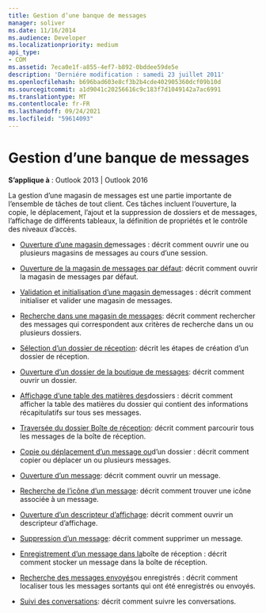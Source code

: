 ```yaml
---
title: Gestion d’une banque de messages
manager: soliver
ms.date: 11/16/2014
ms.audience: Developer
ms.localizationpriority: medium
api_type:
- COM
ms.assetid: 7eca0e1f-a855-4ef7-b892-0bddee59de5e
description: 'Derniére modification : samedi 23 juillet 2011'
ms.openlocfilehash: b696bad603e8cf3b2b4cde402905360dcf09b10d
ms.sourcegitcommit: a1d9041c20256616c9c183f7d1049142a7ac6991
ms.translationtype: MT
ms.contentlocale: fr-FR
ms.lasthandoff: 09/24/2021
ms.locfileid: "59614093"
---
```

# <a name="handling-a-message-store"></a>Gestion d’une banque de messages
  
**S’applique à** : Outlook 2013 | Outlook 2016 
  
La gestion d’une magasin de messages est une partie importante de l’ensemble de tâches de tout client. Ces tâches incluent l’ouverture, la copie, le déplacement, l’ajout et la suppression de dossiers et de messages, l’affichage de différents tableaux, la définition de propriétés et le contrôle des niveaux d’accès.

- [Ouverture d’une magasin de](opening-a-message-store.md)messages : décrit comment ouvrir une ou plusieurs magasins de messages au cours d’une session.
    
- [Ouverture de la magasin de messages par défaut](opening-the-default-message-store.md): décrit comment ouvrir la magasin de messages par défaut.
    
- [Validation et initialisation d’une magasin de](validating-and-initializing-a-message-store.md)messages : décrit comment initialiser et valider une magasin de messages.
    
- [Recherche dans une magasin de messages](searching-a-message-store.md): décrit comment rechercher des messages qui correspondent aux critères de recherche dans un ou plusieurs dossiers.
    
- [Sélection d’un dossier de réception](selecting-a-receive-folder.md): décrit les étapes de création d’un dossier de réception.
    
- [Ouverture d’un dossier de la boutique de messages](opening-a-message-store-folder.md): décrit comment ouvrir un dossier.
    
- [Affichage d’une table des matières des](displaying-a-folder-contents-table.md)dossiers : décrit comment afficher la table des matières du dossier qui contient des informations récapitulatifs sur tous ses messages.
    
- [Traversée du dossier Boîte de réception](traversing-the-inbox-folder.md): décrit comment parcourir tous les messages de la boîte de réception.
    
- [Copie ou déplacement d’un message ou](copying-or-moving-a-message-or-a-folder.md)d’un dossier : décrit comment copier ou déplacer un ou plusieurs messages.
    
- [Ouverture d’un message](opening-a-message.md): décrit comment ouvrir un message.
    
- [Recherche de l’icône d’un message](finding-the-icon-for-a-message.md): décrit comment trouver une icône associée à un message.
    
- [Ouverture d’un descripteur d’affichage](opening-a-view-descriptor.md): décrit comment ouvrir un descripteur d’affichage.
    
- [Suppression d’un message](deleting-a-message.md): décrit comment supprimer un message.
    
- [Enregistrement d’un message dans la](saving-a-message-in-the-inbox.md)boîte de réception : décrit comment stocker un message dans la boîte de réception.
    
- [Recherche des messages envoyés](finding-sent-or-saved-messages.md)ou enregistrés : décrit comment localiser tous les messages sortants qui ont été enregistrés ou envoyés.
    
- [Suivi des conversations](tracking-conversations.md): décrit comment suivre les conversations.
    

